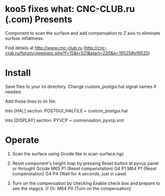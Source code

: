 koo5 fixes what:
CNC-CLUB.ru (.com) Presents
===========================

Component to scan the surface and add compensation
to Z axis to eliminate surfase inflattness.  

Find details at http://www.cnc-club.ru 
(http://cnc-club.ru/forum/viewtopic.php?f=15&t=521&start=220&p=19525#p19525)


Install
===================

Save files to your ini directory. 
Change custom_postgui.hal signal names if needed. 

Add these lines to ini file: 

Into [HAL] section:
POSTGUI_HALFILE = custom_postgui.hal

Into [DISPLAY] section:
PYVCP = comrensation_pyvcp.xml

Operate
===================

1. Scan the surface using Gcode like in scan-surface.ngc
2. Reset component's height map by pressing Reset button at pyvcp panel or throught Gcode
M65 P1 (Reset compenstation)
G4 P1
M64 P1 (Reset compenstation)
G4 P4 (Wait for 4 seconds, just in case)

3. Turn on the compensation by checking Enable check box and prepare to see the magick :)!
Or:
M64 P0  (Turn on the compensation)
